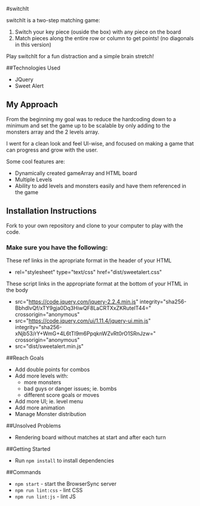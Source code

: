 #switchIt

switchIt is a two-step matching game:
1. Switch your key piece (ouside the box) with any piece on the board
2. Match pieces along the entire row or column to get points! (no diagonals in this version)


Play switchIt for a fun distraction and a simple brain stretch!

##Technologies Used
* JQuery
* Sweet Alert

## My Approach 
From the beginning my goal was to reduce the hardcoding down to a minimum and set the game up to be scalable by only adding to the monsters array and the 2 levels array. 

I went for a clean look and feel UI-wise, and focused on making a game that can progress and grow with the user. 

Some cool features are:
* Dynamically created gameArray and HTML board
* Multiple Levels
* Ability to add levels and monsters easily and have them referenced in the game


## Installation Instructions
Fork to your own repository and clone to your computer to play with the code.

### Make sure you have the following:
These ref links in the apropriate format in the header of your HTML
* rel="stylesheet" type="text/css" href="dist/sweetalert.css"

These script links in the appropriate format at the bottom of your HTML in the body
* src="https://code.jquery.com/jquery-2.2.4.min.js" integrity="sha256-BbhdlvQf/xTY9gja0Dq3HiwQF8LaCRTXxZKRutelT44=" crossorigin="anonymous"
* src="https://code.jquery.com/ui/1.11.4/jquery-ui.min.js" integrity="sha256-xNjb53/rY+WmG+4L6tTl9m6PpqknWZvRt0rO1SRnJzw=" crossorigin="anonymous"
* src="dist/sweetalert.min.js"

##Reach Goals
* Add double points for combos
* Add more levels with:
  * more monsters
  * bad guys or danger issues; ie. bombs
  * different score goals or moves
* Add more UI; ie. level menu
* Add more animation
* Manage Monster distribution

##Unsolved Problems
* Rendering board without matches at start and after each turn

##Getting Started

* Run `npm install` to install dependencies

##Commands
* `npm start` - start the BrowserSync server
* `npm run lint:css` - lint CSS
* `npm run lint:js` - lint JS
